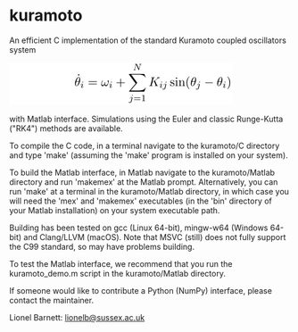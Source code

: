 # kuramoto
An efficient C implementation of the standard Kuramoto coupled oscillators system

<img src="formula.png">

with Matlab interface. Simulations using the Euler and classic Runge-Kutta ("RK4") methods are available.

To compile the C code, in a terminal navigate to the kuramoto/C directory and type 'make' (assuming the 'make' program is installed on your system).

To build the Matlab interface, in Matlab navigate to the kuramoto/Matlab directory and run 'makemex' at the Matlab prompt. Alternatively, you can run 'make' at a terminal in the kuramoto/Matlab directory, in which case you will need the 'mex' and 'makemex' executables (in the 'bin' directory of your Matlab installation) on your system executable path.

Building has been tested on gcc (Linux 64-bit), mingw-w64 (Windows 64-bit) and Clang/LLVM (macOS). Note that MSVC (still) does not fully support the C99 standard, so may have problems building.

To test the Matlab interface, we recommend that you run the kuramoto_demo.m script in the kuramoto/Matlab directory.

If someone would like to contribute a Python (NumPy) interface, please contact the maintainer.

Lionel Barnett: lionelb@sussex.ac.uk

